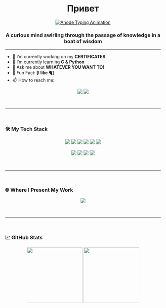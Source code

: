 <h1 align="center">Привет</h1>
<p align="center">
  <a href="https://github.com/anodepyxis" target="_blank">
    <img src="https://readme-typing-svg.demolab.com?font=Fira+Code&weight=600&size=25&duration=4000&pause=800&color=F0F3F7&center=true&vCenter=true&width=480&lines=Hello%2C+I'm+Anode;मैं+अनोड+हूँ;Je+suis+Anode;Ich+bin+Anode;Yo+soy+Anode;Я+Анод;私はアノードです;Eu+sou+Anode;안녕하세요,+저는+Anode입니다;Ciao,+sono+Anode;Merhaba,+ben+Anode;שלום,+אני+Anode;سلام،+من+Anode+هستم;नमस्ते,+मैं+Anode+हूँ" alt="Anode Typing Animation" />
  </a>
</p>
<h3 align="center">A curious mind swirling through the passage of knowledge in a boat of wisdom</h3>

---

- 🔭 I’m currently working on my **CERTIFICATES**
- 🌱 I’m currently learning **C & Python**
- 💬 Ask me about **WHATEVER YOU WANT TO!**
- 🧠 Fun Fact: **[I like 🐈]**
- 📫 How to reach me:
<p align="center">
  <a href="mailto:anodepyxis@gmail.com"><img src="https://img.shields.io/badge/Email-D14836?style=for-the-badge&logo=gmail&logoColor=white"/></a>
  <a href="https://instagram.com/anodepyxis"><img src="https://img.shields.io/badge/Instagram-E4405F?style=for-the-badge&logo=instagram&logoColor=white" /></a>
</p>


<br>

---

<br>

### 🛠️ My Tech Stack

<p align="center">
  <img src="https://img.shields.io/badge/C-00599C?style=for-the-badge&logo=c&logoColor=white"/>
  <img src="https://img.shields.io/badge/Python-3776AB?style=for-the-badge&logo=python&logoColor=white"/>
  <img src="https://img.shields.io/badge/JavaScript-F7DF1E?style=for-the-badge&logo=javascript&logoColor=black"/>
  <img src="https://img.shields.io/badge/HTML5-E34F26?style=for-the-badge&logo=html5&logoColor=white"/>
  <img src="https://img.shields.io/badge/CSS3-1572B6?style=for-the-badge&logo=css3&logoColor=white"/>
  <img src="https://img.shields.io/badge/Shell-121011?style=for-the-badge&logo=gnu-bash&logoColor=white"/>
  <br><br>
  <img src="https://img.shields.io/badge/Linux-FCC624?style=for-the-badge&logo=linux&logoColor=black"/>
  <img src="https://img.shields.io/badge/Git-F05032?style=for-the-badge&logo=git&logoColor=white"/>
  <img src="https://img.shields.io/badge/VSCode-007ACC?style=for-the-badge&logo=visual-studio-code&logoColor=white"/>
  <img src="https://img.shields.io/badge/Podman-89ABE3?style=for-the-badge&logo=podman&logoColor=white"/>
</p>

<br>

---

<br>

### 🌐 Where I Present My Work

<p align="center">
  <a href="https://instagram.com/anodepyxis"><img src="https://img.shields.io/badge/Instagram-E4405F?style=for-the-badge&logo=instagram&logoColor=white" /></a>
</p>

<br>

---

<br>

### 📈 GitHub Stats

<p align="center">
  <img src="https://github-readme-stats.vercel.app/api?username=anodepyxis&show_icons=true&theme=tokyonight" height="180" />
  <img src="https://github-readme-stats.vercel.app/api/top-langs/?username=anodepyxis&layout=compact&theme=tokyonight" height="180" />
</p>

<br>
